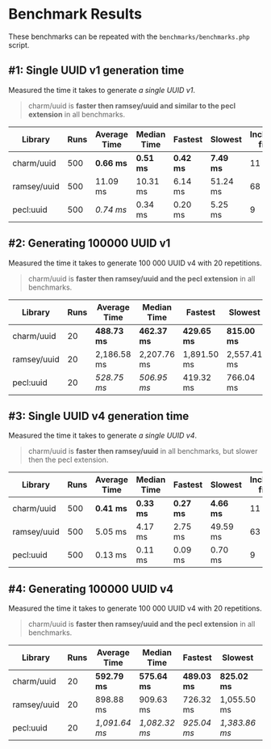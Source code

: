 Benchmark Results
=================

These benchmarks can be repeated with the `benchmarks/benchmarks.php` script.

#1: Single UUID v1 generation time
----------------------------------
Measured the time it takes to generate *a single UUID v1*.

> charm/uuid is **faster then ramsey/uuid and similar to the pecl extension** in all benchmarks.

| Library     | Runs | Average Time | Median Time | Fastest   | Slowest   | Included files |
|-------------|------|--------------|-------------|-----------|-----------|----------------|
| charm/uuid  |  500 |   **0.66 ms**|  **0.51 ms**|**0.42 ms**|**7.49 ms**|             11 |
| ramsey/uuid |  500 |     11.09 ms |    10.31 ms |   6.14 ms |  51.24 ms |             68 |
| pecl:uuid   |  500 |     *0.74 ms*|     0.34 ms |   0.20 ms |   5.25 ms |              9 |

#2: Generating 100000 UUID v1
-----------------------------
Measured the time it takes to generate 100 000 UUID v4 with 20 repetitions.

> charm/uuid is **faster then ramsey/uuid and the pecl extension** in all benchmarks.

| Library     | Runs | Average Time | Median Time | Fastest     | Slowest     | Included files |
|-------------|------|--------------|-------------|-------------|-------------|----------------|
| charm/uuid  |   20 | **488.73 ms**|**462.37 ms**|**429.65 ms**|**815.00 ms**|             11 |
| ramsey/uuid |   20 |  2,186.58 ms | 2,207.76 ms | 1,891.50 ms | 2,557.41 ms |             68 |
| pecl:uuid   |   20 |   *528.75 ms*|  *506.95 ms*|   419.32 ms |   766.04 ms |              9 |

#3: Single UUID v4 generation time
----------------------------------
Measured the time it takes to generate *a single UUID v4*.

> charm/uuid is **faster then ramsey/uuid** in all benchmarks, but slower then the pecl extension.

| Library     | Runs | Average Time | Median Time | Fastest   | Slowest   | Included files |
|-------------|------|--------------|-------------|-----------|-----------|----------------|
| charm/uuid  |  500 |   **0.41 ms**|  **0.33 ms**|**0.27 ms**|**4.66 ms**|             11 |
| ramsey/uuid |  500 |      5.05 ms |     4.17 ms |   2.75 ms |  49.59 ms |             63 |
| pecl:uuid   |  500 |      0.13 ms |     0.11 ms |   0.09 ms |   0.70 ms |              9 |

#4: Generating 100000 UUID v4
-----------------------------
Measured the time it takes to generate 100 000 UUID v4 with 20 repetitions.

> charm/uuid is **faster then ramsey/uuid and the pecl extension** in all benchmarks.

| Library     | Runs | Average Time | Median Time | Fastest     | Slowest     | Included files |
|-------------|------|--------------|-------------|-------------|-------------|----------------|
| charm/uuid  |   20 | **592.79 ms**|**575.64 ms**|**489.03 ms**|**825.02 ms**|             11 |
| ramsey/uuid |   20 |    898.88 ms |   909.63 ms |   726.32 ms | 1,055.50 ms |             63 |
| pecl:uuid   |   20 | *1,091.64 ms*|*1,082.32 ms*|  *925.04 ms*|*1,383.86 ms*|              9 |
